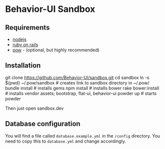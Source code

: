 Behavior-UI Sandbox
==============

## Requirements

* [nodejs](http://nodejs.org/)
* [ruby on rails](http://railsapps.github.io/installrubyonrails-mac.html)
* [pow](http://pow.cx/) - (optional, but highly recommended)

## Installation

  git clone https://github.com/Behavior-UI/sandbox.git
  cd sandbox
  ln -s $(pwd) ~/.pow/sandbox   # creates link to sandbox directory in ~/.pow/
  bundle install                # installs gems
  npm install                   # installs bower
  rake bower:install            # installs vendor assets; bootstrap, flat-ui, behavior-ui
  powder up                     # starts powder

Then just open sandbox.dev

## Database configuration

You will find a file called `database.example.yml` in the `/config` directory.
You need to copy this to `database.yml` and change accordingly.
